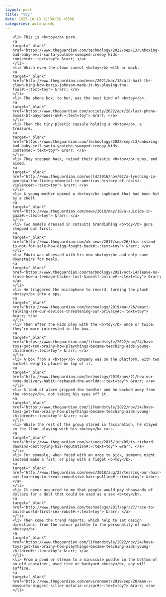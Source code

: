 ```yaml
---
layout: post
title: "toy"
date: 2023-10-10 12:34:56 +0530
categories: auto-words
---
```

<ol>

    <li> This is <b>toy</b> porn.
    <a 
    target="_blank" 
    href="https://www.theguardian.com/technology/2022/sep/13/unboxing-bad-baby-evil-santa-youtube-swamped-creepy-kids-content#:~:text=toy"> &rarr; </a>
    </li>
    <li> Which even the clown cannot <b>toy</b> with or mock.
    <a 
    target="_blank" 
    href="http://www.theguardian.com/news/2021/mar/18/all-hail-the-clown-king-how-boris-johnson-made-it-by-playing-the-fool#:~:text=toy"> &rarr; </a>
    </li>
    <li> The phone box, to her, was the best kind of <b>toy</b>.
    <a 
    target="_blank" 
    href="https://www.theguardian.com/society/2022/apr/28/last-phone-boxes-bt-payphones-uk#:~:text=toy"> &rarr; </a>
    </li>
    <li> Then the tiny plastic capsule holding a <b>toy</b>, a treasure.
    <a 
    target="_blank" 
    href="https://www.theguardian.com/technology/2022/sep/13/unboxing-bad-baby-evil-santa-youtube-swamped-creepy-kids-content#:~:text=toy"> &rarr; </a>
    </li>
    <li> They stepped back, raised their plastic <b>toy</b> guns, and aimed.
    <a 
    target="_blank" 
    href="http://www.theguardian.com/world/2016/nov/02/a-lynching-in-georgia-the-living-memorial-to-americas-history-of-racist-violence#:~:text=toy"> &rarr; </a>
    </li>
    <li> A young mother opened a <b>toy</b> cupboard that had been hit by a shell.
    <a 
    target="_blank" 
    href="http://www.theguardian.com/news/2018/may/18/a-suicide-in-gaza#:~:text=toy"> &rarr; </a>
    </li>
    <li> Two models dressed in catsuits brandishing <b>toy</b> guns stepped out first.
    <a 
    target="_blank" 
    href="http://www.theguardian.com/uk-news/2017/sep/26/this-island-is-not-for-sale-how-eigg-fought-back#:~:text=toy"> &rarr; </a>
    </li>
    <li> Edwin was obsessed with his new <b>toy</b> and only came downstairs for meals.
    <a 
    target="_blank" 
    href="https://www.theguardian.com/technology/2021/oct/14/leave-no-trace-how-a-teenage-hacker-lost-himself-online#:~:text=toy"> &rarr; </a>
    </li>
    <li> He triggered the microphone to record, turning the plush <b>toy</b> into a spy.
    <a 
    target="_blank" 
    href="http://www.theguardian.com/technology/2019/mar/26/smart-talking-are-our-devices-threatening-our-privacy#:~:text=toy"> &rarr; </a>
    </li>
    <li> Then after the kids play with the <b>toy</b> once or twice, they’re more interested in the box.
    <a 
    target="_blank" 
    href="https://www.theguardian.com/lifeandstyle/2022/nov/24/have-toys-got-too-brainy-how-playthings-became-teaching-aids-young-children#:~:text=toy"> &rarr; </a>
    </li>
    <li> A box from a <b>toy</b> company was on the platform, with two barbell weights placed on top of it.
    <a 
    target="_blank" 
    href="http://www.theguardian.com/technology/2019/nov/21/how-our-home-delivery-habit-reshaped-the-world#:~:text=toy"> &rarr; </a>
    </li>
    <li> A look of alarm gripped the toddler and he backed away from the <b>toy</b>, not taking his eyes off it.
    <a 
    target="_blank" 
    href="https://www.theguardian.com/lifeandstyle/2022/nov/24/have-toys-got-too-brainy-how-playthings-became-teaching-aids-young-children#:~:text=toy"> &rarr; </a>
    </li>
    <li> While the rest of the group stared in fascination, he stayed on the floor playing with his <b>toy</b> cars.
    <a 
    target="_blank" 
    href="http://www.theguardian.com/science/2015/jun/09/is-richard-dawkins-destroying-his-reputation#:~:text=toy"> &rarr; </a>
    </li>
    <li> For example, when faced with an urge to pick, someone might instead make a fist, or play with a fidget <b>toy</b>.
    <a 
    target="_blank" 
    href="http://www.theguardian.com/news/2018/aug/23/tearing-our-hair-out-learning-to-treat-compulsive-hair-pulling#:~:text=toy"> &rarr; </a>
    </li>
    <li> It never occurred to me that people would pay thousands of dollars for a doll that could be used as a sex <b>toy</b>.
    <a 
    target="_blank" 
    href="http://www.theguardian.com/technology/2017/apr/27/race-to-build-world-first-sex-robot#:~:text=toy"> &rarr; </a>
    </li>
    <li> Then come the trend reports, which help to set design directions, from the colour palette to the personality of each <b>toy</b>.
    <a 
    target="_blank" 
    href="https://www.theguardian.com/lifeandstyle/2022/nov/24/have-toys-got-too-brainy-how-playthings-became-teaching-aids-young-children#:~:text=toy"> &rarr; </a>
    </li>
    <li> From a pond or stream to a minuscule puddle in the bottom of an old container, used tire or backyard <b>toy</b>, any will suffice.
    <a 
    target="_blank" 
    href="http://www.theguardian.com/environment/2019/sep/20/man-v-mosquito-biggest-killer-malaria-crispr#:~:text=toy"> &rarr; </a>
    </li>